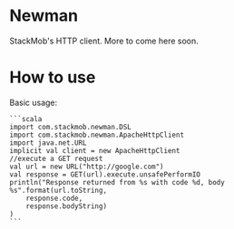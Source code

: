 Newman
===

StackMob's HTTP client. More to come here soon.

How to use
===

Basic usage:
	
	```scala
	import com.stackmob.newman.DSL
	import com.stackmob.newman.ApacheHttpClient
	import java.net.URL
	implicit val client = new ApacheHttpClient
	//execute a GET request
	val url = new URL("http://google.com")
	val response = GET(url).execute.unsafePerformIO
	println("Response returned from %s with code %d, body %s".format(url.toString,
		response.code,
		response.bodyString)
	)
	```